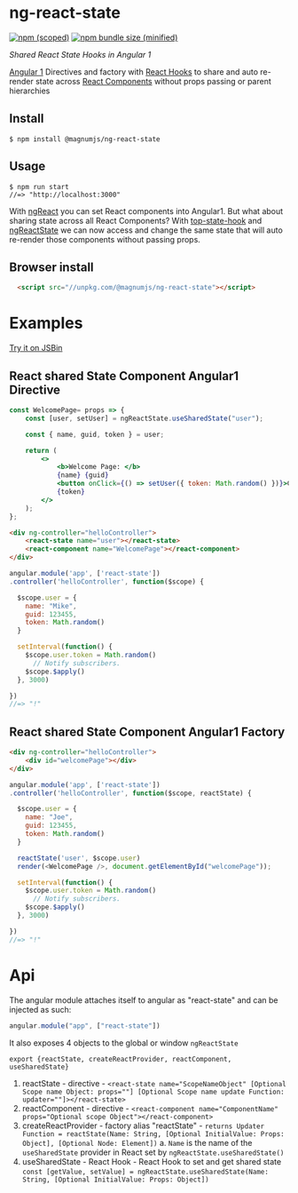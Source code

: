 # ng-react-state

[![npm (scoped)](https://img.shields.io/npm/v/@magnumjs/ng-react-state.svg)](https://www.npmjs.com/package/@magnumjs/ng-react-state)
[![npm bundle size (minified)](https://img.shields.io/github/size/magnumjs/ng-react-state/dist/ng-react-state.min.js.svg)](https://unpkg.com/@magnumjs/ng-react-state)

<i>Shared React State Hooks in Angular 1</i>

  [Angular 1](https://code.angularjs.org/1.6.7/docs/guide/introduction) Directives and factory with [React Hooks](https://reactjs.org/docs/hooks-intro.html) 
    to share and auto re-render state across [React Components](https://reactjs.org/docs/react-component.html)
    without props passing or parent hierarchies


## Install

```
$ npm install @magnumjs/ng-react-state
```

## Usage

```
$ npm run start
//=> "http://localhost:3000"
```

With [ngReact](https://github.com/ngReact/ngReact) you can set React components into Angular1.
But what about sharing state across all React Components?
With [top-state-hook](https://github.com/mvolkmann/top-state-hook) 
and [ngReactState](https://github.com/magnumjs/ng-react-state) 
we can now access and change the same state that will auto re-render those components without passing props.

## Browser install
```html
  <script src="//unpkg.com/@magnumjs/ng-react-state"></script>
```

# Examples

[Try it on JSBin](https://jsbin.com/lafumoyime/edit?html,js,output)

## React shared State Component Angular1 Directive

```jsx harmony
const WelcomePage= props => {
    const [user, setUser] = ngReactState.useSharedState("user");

    const { name, guid, token } = user;

    return (
        <>
            <b>Welcome Page: </b>
            {name} {guid}
            <button onClick={() => setUser({ token: Math.random() })}>Change</button>
            {token}
        </>
    );
};
```

```html
<div ng-controller="helloController">
    <react-state name="user"></react-state>
    <react-component name="WelcomePage"></react-component>
</div>
```

```js
angular.module('app', ['react-state'])
.controller('helloController', function($scope) {

  $scope.user = {
    name: "Mike",
    guid: 123455,
    token: Math.random()
  }

  setInterval(function() {
    $scope.user.token = Math.random()
      // Notify subscribers.
    $scope.$apply()
  }, 3000)

})
//=> "!"
```


## React shared State Component Angular1 Factory

```html
<div ng-controller="helloController">
    <div id="welcomePage"></div>
</div>
```

```js
angular.module('app', ['react-state'])
.controller('helloController', function($scope, reactState) {

  $scope.user = {
    name: "Joe",
    guid: 123455,
    token: Math.random()
  }

  reactState('user', $scope.user)
  render(<WelcomePage />, document.getElementById("welcomePage"));

  setInterval(function() {
    $scope.user.token = Math.random()
      // Notify subscribers.
    $scope.$apply()
  }, 3000)

})
//=> "!"
```


# Api

The angular module attaches itself to angular as "react-state" and can be injected as such:

```js
angular.module("app", ["react-state"])
```

It also exposes 4 objects to the global or window `ngReactState`

```export {reactState, createReactProvider, reactComponent, useSharedState}```

1. reactState - directive - `<react-state name="ScopeNameObject" [Optional Scope name Object: props=""] [Optional Scope name update Function: updater=""]></react-state>`
2. reactComponent - directive - `<react-component name="ComponentName" props="Optional scope Object"></react-component>`
3. createReactProvider - factory alias "reactState" - `returns Updater Function = reactState(Name: String, [Optional InitialValue: Props: Object], [Optional Node: Element])`
    a. `Name` is the name of the `useSharedState` provider in React set by `ngReactState.useSharedState()`
4. useSharedState - React Hook - React Hook to set and get shared state `const [getValue, setValue] = ngReactState.useSharedState(Name: String, [Optional InitialValue: Props: Object])`

